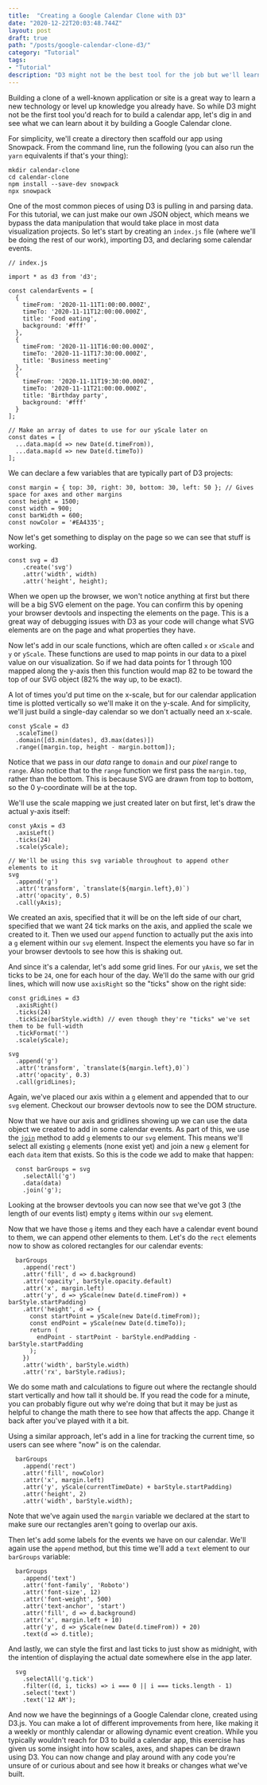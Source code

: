 ```yaml
---
title:  "Creating a Google Calendar Clone with D3"
date: "2020-12-22T20:03:48.744Z"
layout: post
draft: true
path: "/posts/google-calendar-clone-d3/"
category: "Tutorial"
tags:
- "Tutorial"
description: "D3 might not be the best tool for the job but we'll learn a lot about D3 as we use it to make a Google Calendar clone"
---
```


Building a clone of a well-known application or site is a great way to learn a new technology or level up knowledge you already have. So while D3 might not be the first tool you'd reach for to build a calendar app, let's dig in and see what we can learn about it by building a Google Calendar clone.

For simplicity, we'll create a directory then scaffold our app using Snowpack. From the command line, run the following (you can also run the `yarn` equivalents if that's your thing):

```
mkdir calendar-clone
cd calendar-clone
npm install --save-dev snowpack
npx snowpack
```

One of the most common pieces of using D3 is pulling in and parsing data. For this tutorial, we can just make our own JSON object, which means we bypass the data manipulation that would take place in most data visualization projects. So let's start by creating an `index.js` file (where we'll be doing the rest of our work), importing D3, and declaring some calendar events.

```
// index.js

import * as d3 from 'd3';

const calendarEvents = [
  {
    timeFrom: '2020-11-11T1:00:00.000Z',
    timeTo: '2020-11-11T12:00:00.000Z',
    title: 'Food eating',
    background: '#fff'
  },
  {
    timeFrom: '2020-11-11T16:00:00.000Z',
    timeTo: '2020-11-11T17:30:00.000Z',
    title: 'Business meeting'
  },
  {
    timeFrom: '2020-11-11T19:30:00.000Z',
    timeTo: '2020-11-11T21:00:00.000Z',
    title: 'Birthday party',
    background: '#fff'
  }
];

// Make an array of dates to use for our yScale later on
const dates = [
  ...data.map(d => new Date(d.timeFrom)),
  ...data.map(d => new Date(d.timeTo))
];
```

We can declare a few variables that are typically part of D3 projects:

```
const margin = { top: 30, right: 30, bottom: 30, left: 50 }; // Gives space for axes and other margins
const height = 1500;
const width = 900;
const barWidth = 600;
const nowColor = '#EA4335';
```

Now let's get something to display on the page so we can see that stuff is working.

```
const svg = d3
    .create('svg')
    .attr('width', width)
    .attr('height', height);
```

When we open up the browser, we won't notice anything at first but there will be a big SVG element on the page. You can confirm this by opening your browser devtools and inspecting the elements on the page. This is a great way of debugging issues with D3 as your code will change what SVG elements are on the page and what properties they have.

Now let's add in our scale functions, which are often called `x` or `xScale` and `y` or `yScale`. These functions are used to map points in our data to a pixel value on our visualization. So if we had data points for 1 through 100 mapped along the y-axis then this function would map 82 to be toward the top of our SVG object (82% the way up, to be exact).

A lot of times you'd put time on the x-scale, but for our calendar application time is plotted vertically so we'll make it on the y-scale. And for simplicity, we'll just build a single-day calendar so we don't actually need an x-scale.

```
const yScale = d3
  .scaleTime()
  .domain([d3.min(dates), d3.max(dates)])
  .range([margin.top, height - margin.bottom]);
```

Notice that we pass in our _data_ range to `domain` and our _pixel_ range to `range`. Also notice that to the  `range` function we first pass the `margin.top`, rather than the bottom. This is because SVG are drawn from top to bottom, so the 0 y-coordinate will be at the top.

We'll use the scale mapping we just created later on but first, let's draw the actual y-axis itself:

```
const yAxis = d3
  .axisLeft()
  .ticks(24)
  .scale(yScale);

// We'll be using this svg variable throughout to append other elements to it
svg
  .append('g')
  .attr('transform', `translate(${margin.left},0)`)
  .attr('opacity', 0.5)
  .call(yAxis);
```

We created an axis, specified that it will be on the left side of our chart, specified that we want 24 tick marks on the axis, and applied the scale we created to it. Then we used our `append` function to actually put the axis into a `g` element within our `svg` element. Inspect the elements you have so far in your browser devtools to see how this is shaking out.

And since it's a calendar, let's add some grid lines. For our `yAxis`, we set the ticks to be `24`, one for each hour of the day. We'll do the same with our grid lines, which will now use `axisRight` so the "ticks" show on the right side:

```
const gridLines = d3
  .axisRight()
  .ticks(24)
  .tickSize(barStyle.width) // even though they're "ticks" we've set them to be full-width
  .tickFormat('')
  .scale(yScale);

svg
  .append('g')
  .attr('transform', `translate(${margin.left},0)`)
  .attr('opacity', 0.3)
  .call(gridLines);
```

Again, we've placed our axis within a `g` element and appended that to our `svg` element. Checkout our browser devtools now to see the DOM structure.

Now that we have our axis and gridlines showing up we can use the data object we created to add in some calendar events. As part of this, we use the [`join`](https://observablehq.com/@thetylerwolf/day-18-join-enter-update-exit) method to add `g` elements to our `svg` element. This means we'll select all existing `g` elements (none exist yet) and join a new `g` element for each `data` item that exists. So this is the code we add to make that happen:

```
  const barGroups = svg
    .selectAll('g')
    .data(data)
    .join('g');
```

Looking at the browser devtools you can now see that we've got 3 (the length of our events list) empty `g` items within our `svg` element.

Now that we have those `g` items and they each have a calendar event bound to them, we can append other elements to them. Let's do the `rect` elements now to show as colored rectangles for our calendar events:

```
  barGroups
    .append('rect')
    .attr('fill', d => d.background)
    .attr('opacity', barStyle.opacity.default)
    .attr('x', margin.left)
    .attr('y', d => yScale(new Date(d.timeFrom)) + barStyle.startPadding)
    .attr('height', d => {
      const startPoint = yScale(new Date(d.timeFrom));
      const endPoint = yScale(new Date(d.timeTo));
      return (
        endPoint - startPoint - barStyle.endPadding - barStyle.startPadding
      );
    })
    .attr('width', barStyle.width)
    .attr('rx', barStyle.radius);
```

We do some math and calculations to figure out where the rectangle should start vertically and how tall it should be. If you read the code for a minute, you can probably figure out why we're doing that but it may be just as helpful to change the math there to see how that affects the app. Change it back after you've played with it a bit.

Using a similar approach, let's add in a line for tracking the current time, so users can see where "now" is on the calendar.

```
  barGroups
    .append('rect')
    .attr('fill', nowColor)
    .attr('x', margin.left)
    .attr('y', yScale(currentTimeDate) + barStyle.startPadding)
    .attr('height', 2)
    .attr('width', barStyle.width);
```

Note that we've again used the `margin` variable we declared at the start to make sure our rectangles aren't going to overlap our axis.

Then let's add some labels for the events we have on our calendar. We'll again use the `append` method, but this time we'll add a `text` element to our `barGroups` variable:

```
  barGroups
    .append('text')
    .attr('font-family', 'Roboto')
    .attr('font-size', 12)
    .attr('font-weight', 500)
    .attr('text-anchor', 'start')
    .attr('fill', d => d.background)
    .attr('x', margin.left + 10)
    .attr('y', d => yScale(new Date(d.timeFrom)) + 20)
    .text(d => d.title);
```


And lastly, we can style the first and last ticks to just show as midnight, with the intention of displaying the actual date somewhere else in the app later.

```
  svg
    .selectAll('g.tick')
    .filter((d, i, ticks) => i === 0 || i === ticks.length - 1)
    .select('text')
    .text('12 AM');
```

And now we have the beginnings of a Google Calendar clone, created using D3.js. You can make a lot of different improvements from here, like making it a weekly or monthly calendar or allowing dynamic event creation. While you typically wouldn't reach for D3 to build a calendar app, this exercise has given us some insight into how scales, axes, and shapes can be drawn using D3. You can now change and play around with any code you're unsure of or curious about and see how it breaks or changes what we've built.